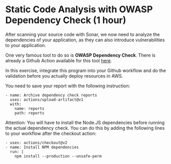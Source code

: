 # Static Code Analysis with OWASP Dependency Check (1 hour)

After scanning your source code with Sonar, we now need to analyze the dependencies of your application, as they can also introduce vulnerabilities to your application.

One very famous tool to do so is **OWASP Dependency Check**. There is already a Github Action available for this tool [here](https://github.com/Sburris/dependency-check-action).

In this exercise, integrate this program into your Github workflow and do the validation before you actually deploy resources in AWS.

You need to save your report with the following instruction:

    - name: Archive dependency check reports
      uses: actions/upload-artifact@v1
      with:
        name: reports
        path: reports

Attention: You will have to install the Node.JS dependencies before running the actual dependency check. You can do this by adding the following lines to your workflow after the checkout action:

    - uses: actions/checkout@v2
    - name: Install NPM dependencies
      run: |
        npm install --production --unsafe-perm

